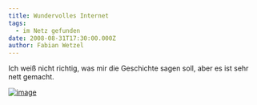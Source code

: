 ```yaml
---
title: Wundervolles Internet
tags:
  - im Netz gefunden
date: 2008-08-31T17:30:00.000Z
author: Fabian Wetzel
---
```


Ich weiß nicht richtig, was mir die Geschichte sagen soll, aber es ist sehr nett gemacht.

[![image](https://az275061.vo.msecnd.net/blogmedia/2008/08/image.png)](http://www.itsawonderfulinternet.com/)


